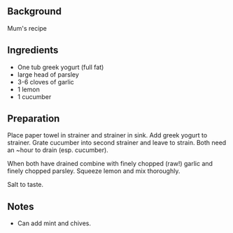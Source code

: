 ## Background

Mum's recipe

## Ingredients

- One tub greek yogurt (full fat)
- large head of parsley
- 3-6 cloves of garlic
- 1 lemon
- 1 cucumber

## Preparation

Place paper towel in strainer and strainer in sink. Add greek yogurt to strainer. Grate cucumber into second strainer and leave to strain. Both need an ~hour to drain (esp. cucumber). 

When both have drained combine with finely chopped (raw!) garlic and finely chopped parsley. Squeeze lemon and mix thoroughly.

Salt to taste.

## Notes

- Can add mint and chives.
